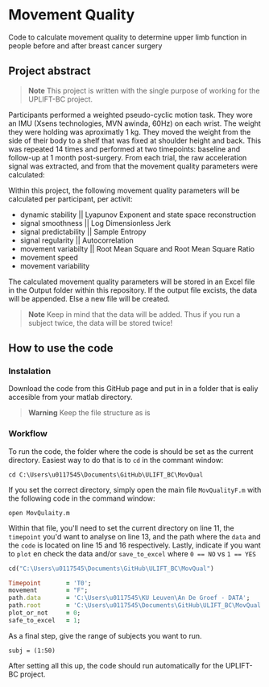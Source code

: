 <h1> Movement Quality</h1>

Code to calculate movement quality to determine upper limb function in people before and after breast cancer surgery

<h2> Project abstract </h2>

> **Note**
> This project is written with the single purpose of working for the UPLIFT-BC project. 

Participants performed a weighted pseudo-cyclic motion task. They wore an IMU (Xsens technologies, MVN awinda, 60Hz) on each wrist. The weight they were holding was aproximatly 1 kg. They moved the weight from the side of their body to a shelf that was fixed at shoulder height and back. This was repeated 14 times and performed at two timepoints: baseline and follow-up at 1 month post-surgery. 
From each trial, the raw acceleration signal was extracted, and from that the movement quality parameters were calculated:

Within this project, the following movement quality parameters will be calculated per participant, per activit: 
- dynamic stability || Lyapunov Exponent and state space reconstruction
- signal smoothness || Log Dimensionless Jerk
- signal predictability || Sample Entropy
- signal regularity || Autocorrelation 
- movement variabilty || Root Mean Square and Root Mean Square Ratio
- movement speed 
- movement variability 

The calculated movement quality parameters will be stored in an Excel file in the Output folder within this repository. If the output file excists, the data will be appended. Else a new file will be created. 
> **Note** 
> Keep in mind that the data will be added. Thus if you run a subject twice, the data will be stored twice!

<h2> How to use the code </h2>

<h3> Instalation </h3>

Download the code from this GitHub page and put in in a folder that is ealiy accesible from your matlab directory. 

> **Warning** 
> Keep the file structure as is

<h3> Workflow </h3>

To run the code, the folder where the code is should be set as the current directory. 
Easiest way to do that is to `cd` in the commant window: 

```
cd C:\Users\u0117545\Documents\GitHub\ULIFT_BC\MovQual 
```

If you set the correct directory, simply open the main file `MovQualityF.m` with the following code in the command window:

```
open MovQulaity.m
```

Within that file, you'll need to set the current directory on line 11, the `timepoint` you'd want to analyse on line 13, and the path where the `data` and the `code` is located on line 15 and 16 respectively. 
Lastly, indicate if you want to `plot` en check the data and/or `save_to_excel` where `0 == NO` vs `1 == YES`


```ruby
cd("C:\Users\u0117545\Documents\GitHub\ULIFT_BC\MovQual")

Timepoint       = 'T0';
movement        = "F";
path.data       = 'C:\Users\u0117545\KU Leuven\An De Groef - DATA';
path.root       = 'C:\Users\u0117545\Documents\GitHub\ULIFT_BC\MovQual';
plot_or_not     = 0;
safe_to_excel   = 1;
``` 
As a final step, give the range of subjects you want to run. 

```
subj = (1:50)
```

After setting all this up, the code should run automatically for the UPLIFT-BC project.

